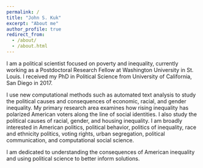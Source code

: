 ```yaml
---
permalink: /
title: "John S. Kuk"
excerpt: "About me"
author_profile: true
redirect_from: 
  - /about/
  - /about.html
---
```

<!-- Global site tag (gtag.js) - Google Analytics -->
<script async src="https://www.googletagmanager.com/gtag/js?id=UA-123521501-1"></script>
<script>
  window.dataLayer = window.dataLayer || [];
  function gtag(){dataLayer.push(arguments);}
  gtag('js', new Date());

  gtag('config', 'UA-123521501-1');
</script>


I am a political scientist focused on poverty and inequality, currently working as a Postdoctoral Research Fellow at Washington University in St. Louis. I received my PhD in Political Science from University of California, San Diego in 2017.

I use new computational methods such as automated text analysis to study the political causes and consequences of economic, racial, and gender inequality. My primary research area examines how rising inequality has polarized American voters along the line of social identities. I also study the political causes of racial, gender, and housing inequality. I am broadly interested in American politics, political behavior, politics of inequality, race and ethnicity politics, voting rights, urban segregation, political communication, and computational social science. 

I am dedicated to understanding the consequences of American inequality and using political science to better inform solutions.
